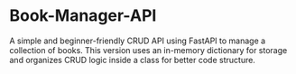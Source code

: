 # Book-Manager-API
A simple and beginner-friendly CRUD API using FastAPI to manage a collection of books. This version uses an in-memory dictionary for storage and organizes CRUD logic inside a class for better code structure.
